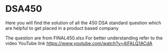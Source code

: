 # DSA450

Here you will find the solution of all the 450 DSA standard question
which are helpful to get placed in a product based company

The question are from FINAL450.xlsx 
For better understanding refer to the video YouTube link 
https://www.youtube.com/watch?v=4iFALQ1ACdA
